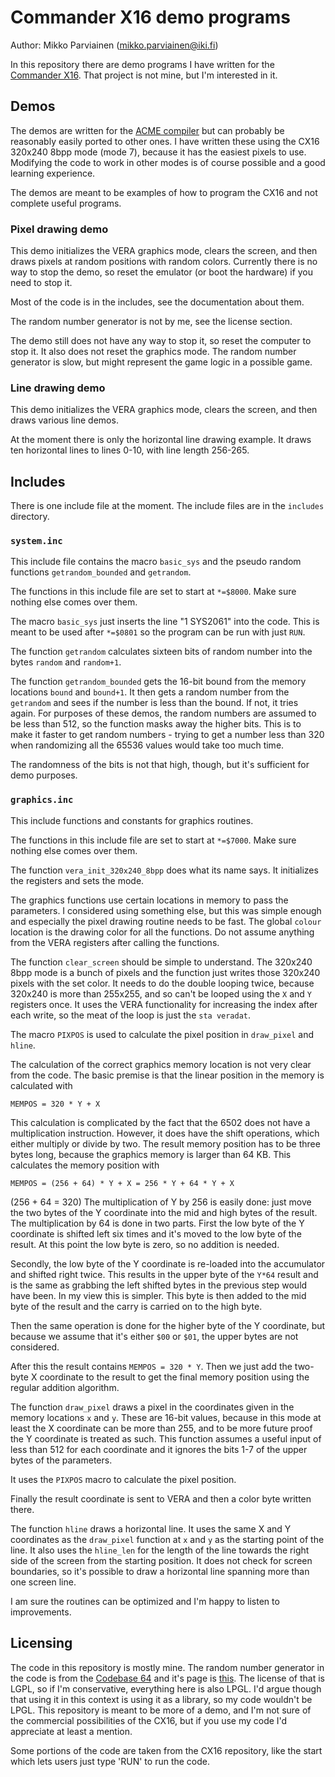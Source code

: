 # Commander X16 demo programs

Author: Mikko Parviainen (mikko.parviainen@iki.fi)

In this repository there are demo programs I have written for the
[Commander X16](https://github.com/commanderx16). That project is not mine,
but I'm interested in it. 

## Demos

The demos are written for the [ACME compiler](https://github.com/meonwax/acme) but can probably be reasonably easily
ported to other ones. I have written these using the CX16 320x240 8bpp mode (mode 7), because
it has the easiest pixels to use. Modifying the code to work in other modes is
of course possible and a good learning experience.

The demos are meant to be examples of how to program the CX16 and not complete
useful programs.


### Pixel drawing demo

This demo initializes the VERA graphics mode, clears the screen, and then draws pixels
at random positions with random colors. Currently there is no way to stop the demo,
so reset the emulator (or boot the hardware) if you need to stop it.

Most of the code is in the includes, see the documentation about them.

The random number generator is not by me, see the license section.

The demo still does not have any way to stop it, so reset the computer to stop it. It
also does not reset the graphics mode. The random number generator is slow, but
might represent the game logic in a possible game.

### Line drawing demo

This demo initializes the VERA graphics mode, clears the screen, and then
draws various line demos.

At the moment there is only the horizontal line drawing example. It draws
ten horizontal lines to lines 0-10, with line length 256-265.

## Includes

There is one include file at the moment. The include files are in the `includes`
directory.

### `system.inc`

This include file contains the macro `basic_sys` and the pseudo random functions
`getrandom_bounded` and `getrandom`.

The functions in this include file are set to start at `*=$8000`. Make sure nothing else
comes over them.

The macro `basic_sys` just inserts the line "1 SYS2061" into the code. This is
meant to be used after `*=$0801` so the program can be run with just `RUN`.

The function `getrandom` calculates sixteen bits of random number into the bytes
`random` and `random+1`.

The function `getrandom_bounded` gets the 16-bit bound from the memory locations
`bound` and `bound+1`. It then gets a random number from the `getrandom` and
sees if the number is less than the bound. If not, it tries again. For purposes
of these demos, the random numbers are assumed to be less than 512, so the function
masks away the higher bits. This is to make it faster to get random numbers -
trying to get a number less than 320 when randomizing all the 65536 values would
take too much time.

The randomness of the bits is not that high, though, but it's sufficient for demo
purposes.

### `graphics.inc`

This include functions and constants for graphics routines.

The functions in this include file are set to start at `*=$7000`. Make sure nothing else
comes over them.

The function `vera_init_320x240_8bpp` does what its name says. It initializes the
registers and sets the mode.

The graphics functions use certain locations in memory to pass the parameters. I
considered using something else, but this was simple enough and especially the
pixel drawing routine needs to be fast. The global `colour` location is the drawing
color for all the functions. Do not assume anything from the VERA registers
after calling the functions.

The function `clear_screen` should be simple to understand. The 320x240 8bpp mode
is a bunch of pixels and the function just writes those 320x240 pixels with the 
set color. It needs to do the double looping twice, because 320x240 is more than
255x255, and so can't be looped using the `X` and `Y` registers once. It uses
the VERA functionality for increasing the index after each write, so the meat of the
loop is just the `sta veradat`.

The macro `PIXPOS` is used to calculate the pixel position in `draw_pixel` and
`hline`.

The calculation of the correct graphics memory location is not very clear from the code.
The basic premise is that the linear position in the memory is calculated with

```
MEMPOS = 320 * Y + X
```

This calculation is complicated by the fact that the 6502 does not have a multiplication
instruction. However, it does have the shift operations, which either multiply or
divide by two. The result memory position has to be three bytes long, because the
graphics memory is larger than 64 KB. This calculates the memory position with 

```
MEMPOS = (256 + 64) * Y + X = 256 * Y + 64 * Y + X
```

(256 + 64 = 320) The multiplication of Y by 256 is easily done: just move the two
bytes of the Y coordinate into the mid and high bytes of the result. The multiplication
by 64 is done in two parts. First the low byte of the Y coordinate is shifted left
six times and it's moved to the low byte of the result. At this point the low byte
is zero, so no addition is needed.

Secondly, the low byte of the Y coordinate is re-loaded into the accumulator and
shifted right twice. This results in the upper byte of the `Y*64` result and is
the same as grabbing the left shifted bytes in the previous step would have been.
In my view this is simpler. This byte is then added to the mid byte of the result
and the carry is carried on to the high byte. 

Then the same operation is done for the higher byte of the Y coordinate, but because
we assume that it's either `$00` or `$01`, the upper bytes are not considered.

After this the result contains `MEMPOS = 320 * Y`. Then we just add the two-byte
X coordinate to the result to get the final memory position using the regular addition
algorithm.

The function `draw_pixel` draws a pixel in the coordinates given in the memory
locations `x` and `y`. These are 16-bit values, because in this mode at least
the X coordinate can be more than 255, and to be more future proof the Y coordinate
is treated as such. This function assumes a useful input of less than 512 for
each coordinate and it ignores the bits 1-7 of the upper bytes of the parameters.

It uses the `PIXPOS` macro to calculate the pixel position.

Finally the result coordinate is sent to VERA and then a color byte written there.

The function `hline` draws a horizontal line. It uses the same X and Y coordinates
as the `draw_pixel` function at `x` and `y` as the starting point of the line.
It also uses the `hline_len` for the length of the line towards the right side
of the screen from the starting position. It does not check for screen
boundaries, so it's possible to draw a horizontal line spanning more than one
screen line.

I am sure the routines can be optimized and I'm happy to listen to improvements.

## Licensing

The code in this repository is mostly mine. The random number generator
in the code is from the [Codebase 64](https://codebase64.org) and it's page
is [this](https://codebase64.org/doku.php?id=base:two_very_fast_16bit_pseudo_random_generators_as_lfsr). The license
of that is LGPL, so if I'm conservative, everything here is also LPGL. I'd argue though
that using it in this context is using it as a library, so my code wouldn't be LPGL.
This repository is meant to be more of a demo, and I'm not sure of the commercial 
possibilities of the CX16, but if you use my code I'd appreciate at least a mention.

Some portions of the code are taken from the CX16 repository, like the start which
lets users just type 'RUN' to run the code.
